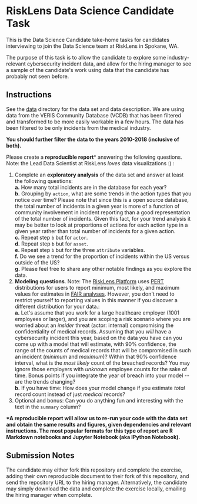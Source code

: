 # RiskLens Data Science Candidate Task

This is the Data Science Candidate take-home tasks for candidates interviewing to join the Data Science team at RiskLens in Spokane, WA.

The purpose of this task is to allow the candidate to explore some industry-relevant cybersecurity incident data, and allow for the hiring manager to see a sample of the candidate's work using data that the candidate has probably not seen before.

## Instructions

See the [data](./data/) directory for the data set and data description. We are using data from the VERIS Community Database (VCDB) that has been filtered and transformed to be more easily workable in a few hours. The data has been filtered to be only incidents from the medical industry. 

**You should further filter the data to the years 2010-2018 (inclusive of both).**

Please create a **reproducible report*** answering the following questions. Note: the Lead Data Scientist at RiskLens *loves* data visualizations :) :  

  1. Complete an **exploratory analysis** of the data set and answer at least the following questions:  
    **a.** How many total incidents are in the database for each year?  
    **b.** Grouping by `action`, what are some trends in the action types that you notice over time? Please note that since this is a open source database, the total number of incidents in a given year is more of a function of community involvement in incident reporting than a good representation of the total number of incidents. Given this fact, for your trend analysis it may be better to look at proportions of actions for each action type in a given year rather than total number of incidents for a given action.  
    **c.** Repeat step `b` but for `actor`.  
    **d.** Repeat step `b` but for `asset`.  
    **e.** Repeat step `b` but for the three `attribute` variables.  
    **f.** Do we see a trend for the proportion of incidents within the US versus outside of the US?  
    **g.** Please feel free to share any other notable findings as you explore the data.  
  2. **Modeling questions**. Note: The [RiskLens Platform](https://www.risklens.com/platform) uses [PERT](https://www.statisticshowto.datasciencecentral.com/pert-distribution/) distributions for users to report minimum, most likely, and maximum values for estimates in [FAIR analyses](https://www.risklens.com/what-is-fair). However, you don't need to restrict yourself to reporting values in this manner if you discover a different distribution for your data.:  
    **a.** Let's assume that you work for a large healthcare employer (1001 employees or larger), and you are scoping a risk scenario where you are worried about an *insider* threat (actor: internal) compromising the confidentiality of medical records. Assuming that you *will* have a cybersecurity incident this year, based on the data you have can you come up with a model that will estimate, with 90% confidence, the range of the counts of medical records that will be compromised in such an incident (*minimum* and *maximum*)? Within that 90% confidence interval, what is the *most likely* count of the breached records?  You may ignore those employers with *unknown* employee counts for the sake of time. Bonus points if you integrate the year of breach into your model -- are the trends changing?  
    **b.** If you have time: How does your model change if you estimate *total* record count instead of just *medical* records?  
  3. Optional and bonus: Can you do anything fun and interesting with the text in the `summary` column?



**\*A reproducible report will allow us to re-run your code with the data set and obtain the same results and figures, given dependencies and relevant instructions. The most popular formats for this type of report are R Markdown notebooks and Jupyter Notebook (aka IPython Notebook).**


## Submission Notes

The candidate may either fork this repository and complete the exercise, adding their own reproducible document to their fork of this repository, and send the repository URL to the hiring manager. Alternatively, the candidate may simply download the data and complete the exercise locally, emailing the hiring manager when complete. 
